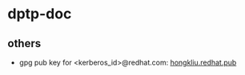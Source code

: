 # dptp-doc

## others
* gpg pub key for <kerberos_id>@redhat.com: [hongkliu.redhat.pub](http://file.rdu.redhat.com/~hongkliu/temp/gpg/hongkliu.redhat.pub)